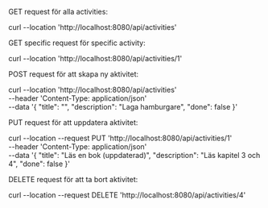 GET request för alla activities:

curl --location 'http://localhost:8080/api/activities'

GET specific request för specific activity:

curl --location 'http://localhost:8080/api/activities/1'

POST request för att skapa ny aktivitet:

curl --location 'http://localhost:8080/api/activities' \
--header 'Content-Type: application/json' \
--data '{
"title": "",
"description": "Laga hamburgare",
"done": false
}'

PUT request för att uppdatera aktivitet:

curl --location --request PUT 'http://localhost:8080/api/activities/1' \
--header 'Content-Type: application/json' \
--data '{
"title": "Läs en bok (uppdaterad)",
"description": "Läs kapitel 3 och 4",
"done": false
}'

DELETE request för att ta bort aktivitet:

curl --location --request DELETE 'http://localhost:8080/api/activities/4'